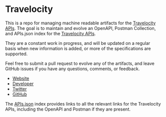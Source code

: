 # TravelocityThis is a repo for managing machine readable artifacts for the [Travelocity APIs](http://connect.travelocity.com/). The goal is to maintain and evolve an OpenAPI, Postman Collection, and APIs.json index for the [Travelocity APIs](http://connect.travelocity.com/).They are a constant work in progress, and will be updated on a regular basis when new information is added, or more of the specifications are supported.Feel free to submit a pull request to evolve any of the artifacts, and leave GitHub issues if you have any questions, comments, or feedback.- [Website](http://connect.travelocity.com/)- [Developer](http://connect.travelocity.com/)- [Twitter](https://twitter.com/travelocity)- [GitHub](https://github.com/travelocity)The [APIs.json](https://github.com/api-evangelist/travelocity/blob/master/apis.json) index provides links to all the relevant links for the Travelocity APIs, including the OpenAPI and Postman if they are present.